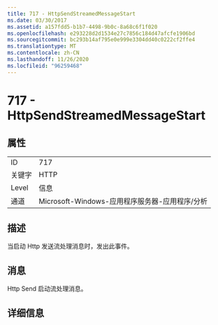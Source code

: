 ```yaml
---
title: 717 - HttpSendStreamedMessageStart
ms.date: 03/30/2017
ms.assetid: a157fdd5-b1b7-4498-9b0c-8a68c6f1f020
ms.openlocfilehash: e293228d2d1534e27c7856c184d47afcfe1906bd
ms.sourcegitcommit: bc293b14af795e0e999e3304dd40c0222cf2ffe4
ms.translationtype: MT
ms.contentlocale: zh-CN
ms.lasthandoff: 11/26/2020
ms.locfileid: "96259468"
---
```

# <a name="717---httpsendstreamedmessagestart"></a>717 - HttpSendStreamedMessageStart

## <a name="properties"></a>属性  
  
|||  
|-|-|  
|ID|717|  
|关键字|HTTP|  
|Level|信息|  
|通道|Microsoft-Windows-应用程序服务器-应用程序/分析|  
  
## <a name="description"></a>描述  

 当启动 Http 发送流处理消息时，发出此事件。  
  
## <a name="message"></a>消息  

 Http Send 启动流处理消息。  
  
## <a name="details"></a>详细信息
